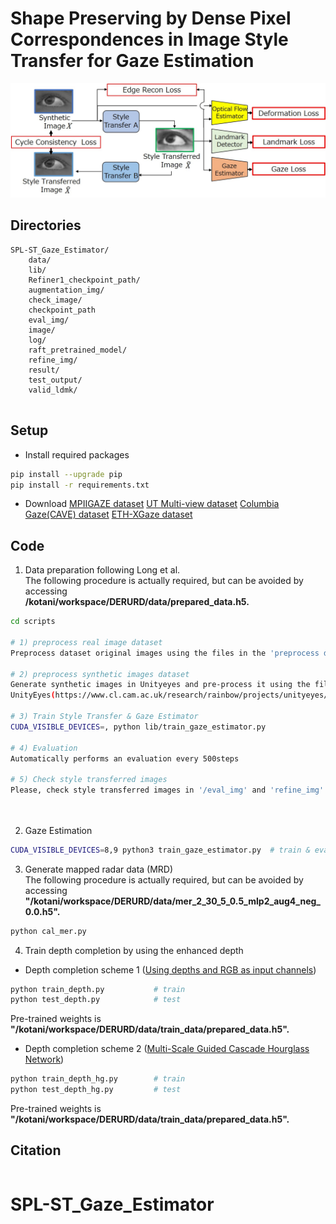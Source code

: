 # Shape Preserving by Dense Pixel Correspondences in Image Style Transfer for Gaze Estimation

![example figure](image/method.jpg)
<!-- **Ours methhod.** -->


## Directories
```plain
SPL-ST_Gaze_Estimator/
	data/
	lib/
	Refiner1_checkpoint_path/
	augmentation_img/
	check_image/
	checkpoint_path
	eval_img/
	image/
	log/
	raft_pretrained_model/
	refine_img/
	result/
	test_output/
	valid_ldmk/
       	     				
```


## Setup
- Install required packages
```bash
pip install --upgrade pip
pip install -r requirements.txt
```
- Download [MPIIGAZE dataset](https://www.mpi-inf.mpg.de/departments/computer-vision-and-machine-learning/research/gaze-based-human-computer-interaction/appearance-based-gaze-estimation-in-the-wild) 
[UT Multi-view dataset](https://www.ut-vision.org/datasets/) 
[Columbia Gaze(CAVE) dataset](https://www.cs.columbia.edu/CAVE/databases/columbia_gaze/) 
[ETH-XGaze dataset](https://ait.ethz.ch/projects/2020/ETH-XGaze/) 

## Code
1. Data preparation following Long et al. <br> The following procedure is actually required, but can be avoided by accessing <br>
**/kotani/workspace/DERURD/data/prepared_data.h5.**

```bash
cd scripts

# 1) preprocess real image dataset
Preprocess dataset original images using the files in the 'preprocess dataset' or download the dataset(/misc/dl001/dataset/gaze_dataset).

# 2) preprocess synthetic images dataset
Generate synthetic images in Unityeyes and pre-process it using the file (/preprocess/unityeyes_preprocess.ipynb) or download the dataset.
UnityEyes(https://www.cl.cam.ac.uk/research/rainbow/projects/unityeyes/)

# 3) Train Style Transfer & Gaze Estimator
CUDA_VISIBLE_DEVICES=, python lib/train_gaze_estimator.py

# 4) Evaluation
Automatically performs an evaluation every 500steps

# 5) Check style transferred images
Please, check style transferred images in '/eval_img' and 'refine_img'.

     
```

2. Gaze Estimation
```bash
CUDA_VISIBLE_DEVICES=8,9 python3 train_gaze_estimator.py  # train & evaluation
```
3. Generate mapped radar data (MRD) <br> 
The following procedure is actually required, but can be avoided by accessing  <br> 
**"/kotani/workspace/DERURD/data/mer_2_30_5_0.5_mlp2_aug4_neg_0.0.h5".**

```bash
python cal_mer.py
```

4. Train depth completion by using the enhanced depth
- Depth completion scheme 1 ([Using depths and RGB as input channels](https://arxiv.org/pdf/1709.07492.pdf))

```bash
python train_depth.py        	# train
python test_depth.py         	# test
```
<!-- Download [pre-trained weights](https://) -->
Pre-trained weights is **"/kotani/workspace/DERURD/data/train_data/prepared_data.h5".**

- Depth completion scheme 2 ([Multi-Scale Guided Cascade Hourglass Network](https://github.com/anglixjtu/msg_chn_wacv20))

```bash
python train_depth_hg.py        # train
python test_depth_hg.py         # test
```
<!-- Download [pre-trained weights](https://). -->
Pre-trained weights is **"/kotani/workspace/DERURD/data/train_data/prepared_data.h5".**


## Citation
```plain

```


# SPL-ST_Gaze_Estimator
